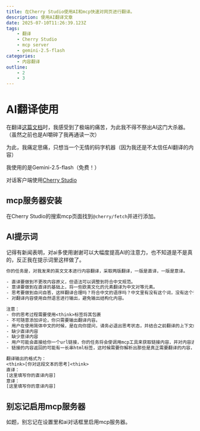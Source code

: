 ```yaml
---
title: 在Cherry Studio使用AI和mcp快速对网页进行翻译。
description: 使用AI翻译文章
date: 2025-07-10T11:26:39.123Z
tags:
    - 翻译
    - Cherry Studio
    - mcp server
    - gemini-2.5-flash
categories:
    - 内容翻译
outline:
    - 2
    - 3
---
```


# AI翻译使用

在翻译[这篇文档](/翻译/在go中从头开始构建BitTorrent客户端)时，我感受到了极端的痛苦，为此我不得不祭出AI这门大杀器。（虽然之前也是AI嚼碎了我再通读一次）

为此，我痛定思痛，只想当一个无情的码字机器（因为我还是不太信任AI翻译的内容）

我使用的是Gemini-2.5-flash（免费！）

对话客户端使用[Cherry Studio](https://www.cherry-ai.com)

## mcp服务器安装

在Cherry Studio的搜索mcp页面找到`@cherry/fetch`并进行添加。

## AI提示词

记得有新闻表明，对ai多使用谢谢可以大幅度提高AI的注意力，也不知道是不是真的，反正我在提示词里这样做了。

```txt
你的任务是，对我发来的英文文本进行内容翻译，采取两版翻译，一版是直译，一版是意译。

- 直译要做到不更改内容原义，但语法可以调整到符合中文规范。
- 意译要做到在直译的基础上，将一些欧美文化的元素翻译为中文对等元素。
- 思考要做到自问自答，这样翻译合理吗？符合中文的语序吗？中文里有没有这个词，没有这个词我该用什么内容作为替代。
- 对翻译内容使用自然语言进行输出，避免输出结构化内容。

注意：
- 你的思考过程需要使用<think>标签将其包裹
- 不可随意添加评论，你只需要输出翻译内容。
- 用户在使用简体中文的时候，是在向你提问，请务必退出思考状态，并结合之前翻译的上下文给出回答。
- 缺少直译内容
- 缺少意译内容
- 用户可能会直接给你一个url链接，你的任务将会使调用mcp工具来获取链接内容，并对内容进行翻译。
- 链接的内容返回的可能有一长串html标签，这时候需要你解析出那些是真正需要翻译的内容，请多加注意，谢谢你了。

翻译输出的格式为：
<think>[你对这段文本的思考]<think>
直译：
[这里填写你的直译内容]
意译：
[这里填写你的意译内容]
```

## 别忘记启用mcp服务器

如题，别忘记在设置里和ai对话框里启用mcp服务器。
